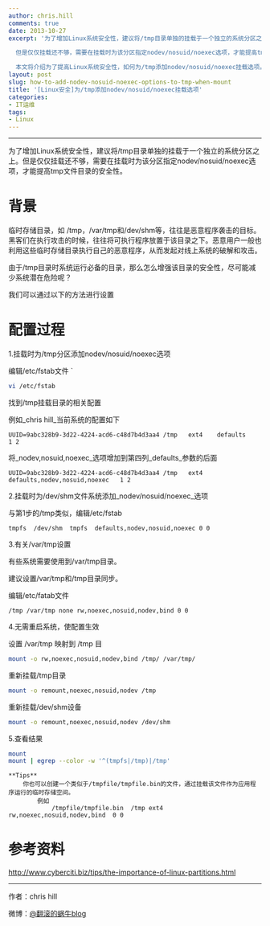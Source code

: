 ```yaml
---
author: chris.hill
comments: true
date: 2013-10-27 
excerpt: '为了增加Linux系统安全性，建议将/tmp目录单独的挂载于一个独立的系统分区之上。

  但是仅仅挂载还不够，需要在挂载时为该分区指定nodev/nosuid/noexec选项，才能提高tmp文件目录的安全性。

  本文将介绍为了提高Linux系统安全性，如何为/tmp添加nodev/nosuid/noexec挂载选项。'
layout: post
slug: how-to-add-nodev-nosuid-noexec-options-to-tmp-when-mount
title: '[Linux安全]为/tmp添加nodev/nosuid/noexec挂载选项'
categories:
- IT运维
tags:
- Linux
---
```


* * *





为了增加Linux系统安全性，建议将/tmp目录单独的挂载于一个独立的系统分区之上。但是仅仅挂载还不够，需要在挂载时为该分区指定nodev/nosuid/noexec选项，才能提高tmp文件目录的安全性。





# 背景





临时存储目录，如 /tmp，/var/tmp和/dev/shm等，往往是恶意程序袭击的目标。黑客们在执行攻击的时候，往往将可执行程序放置于该目录之下。恶意用户一般也利用这些临时存储目录执行自己的恶意程序，从而发起对线上系统的破解和攻击。





由于/tmp目录时系统运行必备的目录，那么怎么增强该目录的安全性，尽可能减少系统潜在危险呢？





我们可以通过以下的方法进行设置



<!-- more -->



# 配置过程





1.挂载时为/tmp分区添加nodev/nosuid/noexec选项





编辑/etc/fstab文件
`




    
    
```sh
vi /etc/fstab
```

找到/tmp挂载目录的相关配置





例如_chris hill_当前系统的配置如下




```
UUID=9abc328b9-3d22-4224-acd6-c48d7b4d3aa4 /tmp   ext4    defaults      1 2
```







将_nodev,nosuid,noexec_选项增加到第四列_defaults_参数的后面




```
UUID=9abc328b9-3d22-4224-acd6-c48d7b4d3aa4 /tmp   ext4   defaults,nodev,nosuid,noexec   1 2
```







2.挂载时为/dev/shm文件系统添加_nodev/nosuid/noexec_选项





与第1步的/tmp类似，编辑/etc/fstab




```
tmpfs  /dev/shm  tmpfs  defaults,nodev,nosuid,noexec 0 0
```







3.有关/var/tmp设置





有些系统需要使用到/var/tmp目录。





建议设置/var/tmp和/tmp目录同步。





编辑/etc/fatab文件




```
/tmp /var/tmp none rw,noexec,nosuid,nodev,bind 0 0
```






4.无需重启系统，使配置生效





设置 /var/tmp 映射到 /tmp 目





    
```sh
mount -o rw,noexec,nosuid,nodev,bind /tmp/ /var/tmp/
```






重新挂载/tmp目录





    
    
```sh
mount -o remount,noexec,nosuid,nodev /tmp
```





重新挂载/dev/shm设备


    
```sh
mount -o remount,noexec,nosuid,nodev /dev/shm
```    










5.查看结果

    
    
```sh
mount
mount | egrep --color -w '^(tmpfs|/tmp)|/tmp'
```





    **Tips**
        你也可以创建一个类似于/tmpfile/tmpfile.bin的文件，通过挂载该文件作为应用程序运行的临时存储空间。
            例如
                /tmpfile/tmpfile.bin  /tmp ext4  rw,noexec,nosuid,nodev,bind  0 0




# 参考资料





<http://www.cyberciti.biz/tips/the-importance-of-linux-partitions.html>





* * *





作者：chris hill





微博：[@翻滚的蜗牛blog](http://www.weibo.com/weittor)




